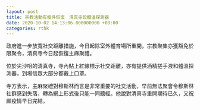 ```yaml
---
layout: post
title: 宗教活動有條件恢復　清真寺設體溫探測器
date: 2020-10-02 14:13:06.000000000 +08:00
categories: rthk
---
```


政府進一步放寬社交距離措施，今日起除室外體育場所重開，宗教聚集亦獲豁免於限聚令，清真寺今日起恢復主麻聚禮。

位於尖沙咀的清真寺，寺內貼上紅線標示社交距離，亦有提供酒精搓手液和體溫探測器，到場信眾大部分都戴上口罩。

寺方表示，主麻聚禮對穆斯林而言是非常重要的社交活動，早前無法聚會令穆斯林社群感到失落，轉為網上形式後只能一同聽經。他說對清真寺重開期待已久，又祝願疫情早日完結。
